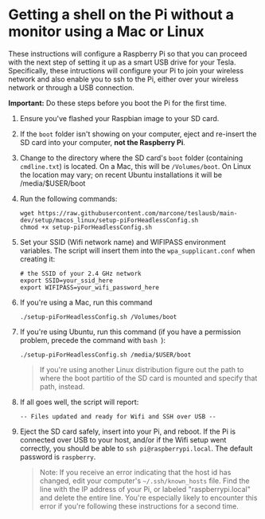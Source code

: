 # Getting a shell on the Pi without a monitor using a Mac or Linux

These instructions will configure a Raspberry Pi so that you can proceed with the next step of setting it up as a smart USB drive for your Tesla. Specifically, these intructions will configure your Pi to join your wireless network and also enable you to ssh to the Pi, either over your wireless network or through a USB connection.

**Important:** Do these steps before you boot the Pi for the first time.

1. Ensure you've flashed your Raspbian image to your SD card.
1. If the `boot` folder isn't showing on your computer, eject and re-insert the SD card into your computer, **not the Raspberry Pi**.
1. Change to the directory where the SD card's `boot` folder (containing `cmdline.txt`) is located. On a Mac, this will be `/Volumes/boot`. On Linux the location may vary; on recent Ubuntu installations it will be /media/$USER/boot
1. Run the following commands:
    ```
    wget https://raw.githubusercontent.com/marcone/teslausb/main-dev/setup/macos_linux/setup-piForHeadlessConfig.sh
    chmod +x setup-piForHeadlessConfig.sh
    ```
1. Set your SSID (Wifi network name) and WIFIPASS environment variables. The script will insert them into the `wpa_supplicant.conf` when creating it:
    ```
    # the SSID of your 2.4 GHz network
    export SSID=your_ssid_here
    export WIFIPASS=your_wifi_password_here
    ```
1. If you're using a Mac, run this command
    ```
    ./setup-piForHeadlessConfig.sh /Volumes/boot
    ```
1. If you're using Ubuntu, run this command (if you have a permission problem, precede the command with `bash `):
    ```
    ./setup-piForHeadlessConfig.sh /media/$USER/boot
    ```
    > If you're using another Linux distribution figure out the path to where the boot partitio of the SD card is mounted and specify that path, instead.
1. If all goes well, the script will report:
    ```
    -- Files updated and ready for Wifi and SSH over USB --
    ```
1. Eject the SD card safely, insert into your Pi, and reboot. If the Pi is connected over USB to your host, and/or if the Wifi setup went correctly, you should be able to `ssh pi@raspberrypi.local`. The default password is `raspberry`.

    > Note: If you receive an error indicating that the host id has changed, edit your computer's `~/.ssh/known_hosts` file. Find the line with the IP address of your Pi, or labeled "raspberrypi.local" and delete the entire line. You're especially likely to encounter this error if you're following these instructions for a second time.

